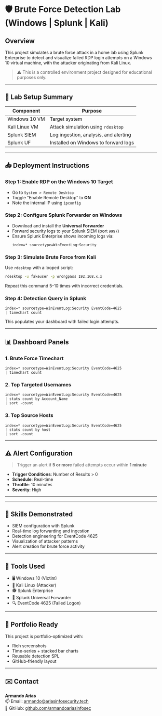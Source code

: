 # 🛡️ Brute Force Detection Lab (Windows | Splunk | Kali)

## Overview

This project simulates a brute force attack in a home lab using Splunk Enterprise to detect and visualize failed RDP login attempts on a Windows 10 virtual machine, with the attacker originating from Kali Linux.

> ⚠️ This is a controlled environment project designed for educational purposes only.

---

## 📌 Lab Setup Summary

| Component       | Purpose                               |
|----------------|----------------------------------------|
| Windows 10 VM   | Target system                          |
| Kali Linux VM   | Attack simulation using `rdesktop`     |
| Splunk SIEM     | Log ingestion, analysis, and alerting  |
| Splunk UF       | Installed on Windows to forward logs   |

---

## 📥 Deployment Instructions

### Step 1: Enable RDP on the Windows 10 Target
- Go to `System > Remote Desktop`
- Toggle “Enable Remote Desktop” to **ON**
- Note the internal IP using `ipconfig`

### Step 2: Configure Splunk Forwarder on Windows
- Download and install the **Universal Forwarder**
- Forward security logs to your Splunk SIEM (port `9997`)
- Ensure Splunk Enterprise shows incoming logs via:
  ```spl
  index=* sourcetype=WinEventLog:Security
  ```

### Step 3: Simulate Brute Force from Kali
Use `rdesktop` with a looped script:
```bash
rdesktop -u fakeuser -p wrongpass 192.168.x.x
```
Repeat this command 5–10 times with incorrect credentials.

### Step 4: Detection Query in Splunk
```spl
index=* sourcetype=WinEventLog:Security EventCode=4625
| timechart count
```
This populates your dashboard with failed login attempts.

---

## 📊 Dashboard Panels

### 1. Brute Force Timechart
```spl
index=* sourcetype=WinEventLog:Security EventCode=4625
| timechart count
```

### 2. Top Targeted Usernames
```spl
index=* sourcetype=WinEventLog:Security EventCode=4625
| stats count by Account_Name
| sort -count
```

### 3. Top Source Hosts
```spl
index=* sourcetype=WinEventLog:Security EventCode=4625
| stats count by host
| sort -count
```

---

## ⚠️ Alert Configuration

> Trigger an alert if **5 or more** failed attempts occur within **1 minute**

- **Trigger Conditions**: Number of Results > 0
- **Schedule**: Real-time
- **Throttle**: 10 minutes
- **Severity**: High

---

---

## 🧠 Skills Demonstrated

- SIEM configuration with Splunk
- Real-time log forwarding and ingestion
- Detection engineering for EventCode 4625
- Visualization of attacker patterns
- Alert creation for brute force activity

---

## 🧰 Tools Used

- 🖥️ Windows 10 (Victim)
- 🐉 Kali Linux (Attacker)
- 🕵️ Splunk Enterprise
- 📡 Splunk Universal Forwarder
- 🔍 EventCode 4625 (Failed Logon)

---

## 🔗 Portfolio Ready

This project is portfolio-optimized with:

- Rich screenshots
- Time-series + stacked bar charts
- Reusable detection SPL
- GitHub-friendly layout

---

## ✉️ Contact

**Armando Arias**  
📫 Email: [armando@ariasinfosecurity.tech](mailto:armando@ariasinfosecurity.tech)  
🔗 GitHub: [github.com/armandoariasinfosec](https://github.com/armandoariasinfosec)
